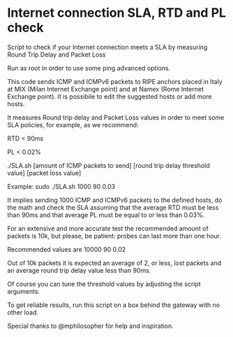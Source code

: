 # Internet connection SLA, RTD and PL check

Script to check if your Internet connection meets a SLA by measuring Round Trip
Delay and Packet Loss

Run as root in order to use some ping advanced options.

This code sends ICMP and ICMPv6 packets to RIPE anchors placed in Italy at MIX
(Milan Internet Exchange point) and at Namex (Rome Internet Exchange point).
It is possibile to edit the suggested hosts or add more hosts.

It measures Round trip delay and Packet Loss values in order to meet some SLA
policies, for example, as we recommend:

RTD < 90ms

PL < 0.02%

./SLA.sh [amount of ICMP packets to send] [round trip delay threshold value]
[packet loss value]

Example: sudo ./SLA.sh 1000 90 0.03

It implies sending 1000 ICMP and ICMPv6 packets to the defined hosts,
do the math and check the SLA assuming that the average RTD must be less than
90ms and that average PL must be equal to or less than 0.03%.      

For an extensive and more accurate test the recommended amount of packets is
10k, but please, be patient: probes can last more than one hour.

Recommended values are 10000 90 0.02

Out of 10k packets it is expected an average of 2, or less, lost packets and an average
round trip delay value less than 90ms.

Of course you can tune the threshold values by adjusting the script arguments.

To get reliable results, run this script on a box behind the gateway with no
other load.

Special thanks to @mphilosopher for help and inspiration.
